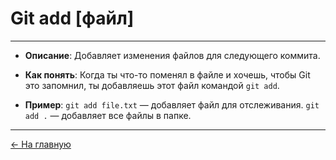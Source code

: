 # **Git add [файл]**

---

- **Описание**: Добавляет изменения файлов для следующего коммита.

- **Как понять**: Когда ты что-то поменял в файле и хочешь, чтобы Git это запомнил, ты добавляешь этот файл командой `git add`.

- **Пример**: `git add file.txt` — добавляет файл для отслеживания. `git add .` — добавляет все файлы в папке.

---

[← На главную](./readme.md)